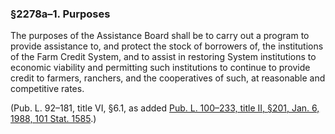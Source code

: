 ### §2278a–1. Purposes ###

The purposes of the Assistance Board shall be to carry out a program to provide assistance to, and protect the stock of borrowers of, the institutions of the Farm Credit System, and to assist in restoring System institutions to economic viability and permitting such institutions to continue to provide credit to farmers, ranchers, and the cooperatives of such, at reasonable and competitive rates.

(Pub. L. 92–181, title VI, §6.1, as added [Pub. L. 100–233, title II, §201, Jan. 6, 1988, 101 Stat. 1585](/statviewer.htm?volume=101&page=1585).)